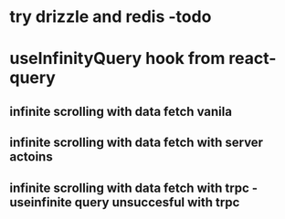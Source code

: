 # try drizzle and redis -todo

# useInfinityQuery hook from react-query

## infinite scrolling with data fetch vanila

## infinite scrolling with data fetch with server actoins

## infinite scrolling with data fetch with trpc -useinfinite query unsuccesful with trpc
